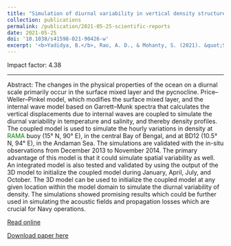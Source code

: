 ```yaml
---
title: "Simulation of diurnal variability in vertical density structure using a coupled model"
collection: publications
permalink: /publication/2021-05-25-scientific-reports
date: 2021-05-25
doi: '10.1038/s41598-021-90426-w'
excerpt: '<b>Yadidya, B.</b>, Rao, A. D., & Mohanty, S. (2021). &quot;Simulation of diurnal variability in vertical density structure using a coupled model.&quot; <i>Scientific Reports</i>, 11(1), 10916. https://doi.org/10.1038/s41598-021-90426-w'
---
```

<script type='text/javascript' src='https://d1bxh8uas1mnw7.cloudfront.net/assets/embed.js'></script><div class='altmetric-embed' data-badge-type='donut' data-condensed='true' data-badge-details='right' data-doi='10.1038/s41598-021-90426-w'></div>


Impact factor:  4.38

<object height="50" data="http://api.elsevier.com/content/abstract/citation-count?doi=10.1016/j.envsoft.2008.06.011&apiKey=233ec7dee00befb25583f68c7c76bbc6&httpAccept=text/html"></object>

---
Abstract:
The changes in the physical properties of the ocean on a diurnal scale primarily occur in the surface mixed layer and the pycnocline. Price–Weller–Pinkel model, which modifies the surface mixed layer, and the internal wave model based on Garrett–Munk spectra that calculates the vertical displacements due to internal waves are coupled to simulate the diurnal variability in temperature and salinity, and thereby density profiles. The coupled model is used to simulate the hourly variations in density at <font color="green"> RAMA </font> buoy (15° N, 90° E), in the central Bay of Bengal, and at BD12 (10.5° N, 94° E), in the Andaman Sea. The simulations are validated with the in-situ observations from December 2013 to November 2014. The primary advantage of this model is that it could simulate spatial variability as well. An integrated model is also tested and validated by using the output of the 3D model to initialize the coupled model during January, April, July, and October. The 3D model can be used to initialize the coupled model at any given location within the model domain to simulate the diurnal variability of density. The simulations showed promising results which could be further used in simulating the acoustic fields and propagation losses which are crucial for Navy operations.

[Read online](https://www.nature.com/articles/s41598-021-90426-w)

[Download paper here](https://www.nature.com/articles/s41598-021-90426-w.pdf)

